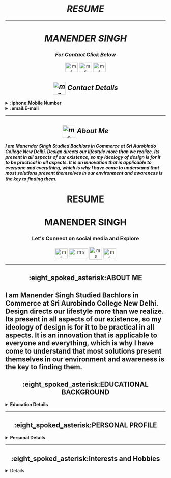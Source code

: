***<h1 align="center">RESUME</h1>***

-----

***<h1 align="center"> MANENDER SINGH </h1>***
***<h3 align="center">For Contact Click Below</h3>***
<p align="center">
<p align="center">
<a href="https://github.com/Manender80801" target="blank"><img align="center" src="https://user-images.githubusercontent.com/83487902/117480097-c7566480-af7e-11eb-9be3-a2d4ea0ed820.png" alt="m s" height="30" width="40" /></a> 
<a href="https://mail.google.com/mail/u/1/?tab=mm" target="blank"><img align="center" src="https://user-images.githubusercontent.com/83487902/117479823-6cbd0880-af7e-11eb-98ea-ce5dbe98f75b.png" alt="m s" height="30" width="40" /></a>
<a href="https://www.linkedin.com/in/manender-singh-29768a157/" target="blank"><img align="center" src="https://user-images.githubusercontent.com/83487902/117479854-747cad00-af7e-11eb-98ca-3f3437807a08.jpg" alt="m s" height="30" width="40" /></a>
</p>

***<h2 align="center"><img align="center" src="https://user-images.githubusercontent.com/83487902/117479811-66c72780-af7e-11eb-84db-be7c963d756b.png" alt="m s" height="40" width="40" /> Contact Details </h2>*** 
<!-- Contact Details -->
<details close="close"> 
  <summary><b>:iphone:Mobile Number </b></summary>
  <ol> <br/>
     <li>
       +91 9891480801
        </li>
    <br/>
     <br/>
     <li>
      +91 60059 10449
        </li>
    <br/>
    </ol>
</details>
    <details close="close"> 
  <summary><b>:email:E-mail </b></summary>
  <ol> <br/>
     <li>
       manender.x.singh@fosteringlinux.com
        </li>
    <br/>
     <br/>
     <li>
     manendersingh10@gmail.com
        </li>
    <br/>
    </ol>
</details>

 -----
 
***<h2 align="center"><img align="center" src="https://user-images.githubusercontent.com/83487902/117482651-4ac58500-af82-11eb-96c6-edc49f6069f7.png" alt="m s" height="40" width="40" /> About Me </h2>*** 

***I am Manender Singh Studied Bachlors in Commerce at Sri Aurobindo College New Delhi. Design directs our lifestyle more than we realize. Its present in all aspects of our existence, so my ideology of design is for it to be practical in all aspects. It is an innovation that is applicable to everyone and everything, which is why I have come to understand that most solutions present themselves in our environment and awareness is the key to finding them.***

















<h1 align="center">RESUME</h1>
<h1 align="center"> MANENDER SINGH </h1>

<p align="center">
<h3 align="center">Let's Connect on social media and Explore</h3>
<p align="center">
<a href="https://github.com/Manender80801" target="blank"><img align="center" src="https://user-images.githubusercontent.com/83487902/117340168-3c159a00-aebe-11eb-8479-b6f2752f20cc.png" alt="m s" height="30" width="40" /></a> 
<a href="https://www.linkedin.com/in/manender-singh-29768a157/" target="blank"><img align="center" src="https://user-images.githubusercontent.com/83487902/117341001-38364780-aebf-11eb-9480-8344a1e7184a.png" alt="m s" height="30" width="60" /></a>
<a href="https://www.instagram.com/manender5ingh/" target="blank"><img align="center" src="https://user-images.githubusercontent.com/83487902/117341033-41bfaf80-aebf-11eb-93ac-a9e3caffbd74.jpg" alt="m s" height="40" width="40" /></a>
<a href="https://m.facebook.com/yoyomonisingh1028?ref=bookmarks" target="blank"><img align="center" src="https://user-images.githubusercontent.com/83487902/117339990-05d81a80-aebe-11eb-9cb9-14270cc2ae4b.png" alt="m s" height="30" width="40" /></a>
</p>

-----
<h2 align="center"> :eight_spoked_asterisk:ABOUT ME </h2> 

I am Manender Singh Studied Bachlors in Commerce at Sri Aurobindo College New Delhi. Design directs our lifestyle more than we realize. Its present in all aspects of our existence, so my ideology of design is for it to be practical in all aspects. It is an innovation that is applicable to everyone and everything, which is why I have come to understand that most solutions present themselves in our environment and awareness is the key to finding them.  
-----

<h2 align="center"> :eight_spoked_asterisk:EDUCATIONAL BACKGROUND </h2> 
<!-- Education Details of Manender Singh -->
<details close="close"> 
  <summary><b>Education Details </b></summary>
  <ol> <br/>
     <li>
      :small_red_triangle_down:GRADUATION:small_red_triangle_down:
        </li>
    <br/>
    
| ***Course*** | ***Institution/ School*** | ***Year of Passing*** | ***Percentage*** |
| --------------- | --------------- | --------------- | ---------- |
| Bachelors in Commerce | Sri Aurobindo College | 2017 | 59.92% |
| 12th | Army Public School, Shankar Vihar | 2013| 82.8% |
| 10th | Army Public School, Shankar Vihar | 2011 | 6.2 CGPA |

</ol>
</details>
 
 -------
 
 <h2 align="center">:eight_spoked_asterisk:PERSONAL PROFILE</h2> 
<details close="close"> 
  <summary><b>Personal Details</b></summary>
<ul><br/>
<b>
Father's Name: </b>
  
```sh
Kulwant Singh
  ```
  <b>
Mobile No: </b>
  
```sh
9891480801
  ```
  <b>
E-mail: </b>
  
```sh
manendersingh10@gmail.com
  ```
  <b>
Date Of Birth: </b>

 ```sh
10th july 1995
  ```
  <b>
Marital Status: </b>

   ```sh
Unmarried
  ```
 <b> 
Languages: </b>

```sh
English and Hindi
  ```
  <b>
Correspondence Address:</b>

```sh
Room No 12,  2nd Floor, Plot No - 921,  Mahipalpur Bypass road, New Delhi- 110077
  ```
  <b>
Permanent Address: </b>
  
  ```sh
149, Dhandhal , P O - Dhandhal , P. S- Ram Nagar , District - Udhampur, State-Jammu And Kashmir -  182126
  ```
</ul>
</details>

-----

<h2 align="center">:eight_spoked_asterisk:Interests and Hobbies </h2> 
<details close="close"> 
  
* #### Playing Cricket, Football
* #### Internet Surfing
* #### Travelling And Riding Moterbikes
* #### Learning New Skills 

-----

<h2 align="center">:eight_spoked_asterisk:Declaration </h2> 
<details close="close"> 
 
## I Manender Singh hereby declare that all the information provided above is correct and updated and no manipulation has been done in the Resume.
  
  



